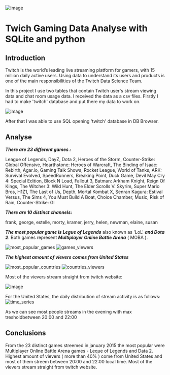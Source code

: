 ![image](https://github.com/GrzegorzCiepiel/twitch/assets/135313652/500448f9-3e7d-441a-8f91-97f27f05d0ee)

# Twich Gaming Data Analyse with SQLite and python

## Introduction

Twitch is the world’s leading live streaming platform for gamers, with 15 million daily active users. Using data to understand its users and products is one of the main responsibilities of the Twitch Data Science Team.

In this project I use two tables that contain Twitch user's stream viewing data and chat room usage data.
I received the data as a csv files. Firstly I had to make 'twitch' database and put there my data to work on.
 
 ![image](https://github.com/GrzegorzCiepiel/twitch/assets/135313652/9019c064-b86b-4bde-9e34-60fff8319832)

After that I was able to use SQL opening 'twitch' database in DB Browser.

## Analyse

 ***There are 23 different games :*** 


League of Legends,
DayZ,
Dota 2,
Heroes of the Storm,
Counter-Strike: Global Offensive,
Hearthstone: Heroes of Warcraft,
The Binding of Isaac: Rebirth,
Agar.io,
Gaming Talk Shows,
Rocket League,
World of Tanks,
ARK: Survival Evolved,
SpeedRunners,
Breaking Point,
Duck Game,
Devil May Cry 4: Special Edition,
Block N Load,
Fallout 3,
Batman: Arkham Knight,
Reign Of Kings,
The Witcher 3: Wild Hunt,
The Elder Scrolls V: Skyrim,
Super Mario Bros,
H1Z1,
The Last of Us,
Depth,
Mortal Kombat X,
Senran Kagura: Estival Versus,
The Sims 4,
You Must Build A Boat,
Choice Chamber,
Music,
Risk of Rain,
Counter-Strike: Gl


***There are 10 distinct channels:***


frank,
george,
estelle,
morty,
kramer,
jerry,
helen,
newman,
elaine,
susan

***The most popular game is Legue of Legends*** also known as 'LoL' ***and Dota 2***. Both games represent ***Multiplayer Online Battle Arena*** ( MOBA ).

![most_popular_games](https://github.com/GrzegorzCiepiel/twitch/assets/135313652/e039577d-2882-4493-ae5a-a2057e730e10)
![games_viewers](https://github.com/GrzegorzCiepiel/twitch/assets/135313652/7bf01023-9873-4870-863f-685eddeb1fcb)


***The highest amount of vievers comes from United States***

![most_popular_countries](https://github.com/GrzegorzCiepiel/twitch/assets/135313652/5415c38a-8757-47f1-9da3-5794e30c61b9)
![countries_viewers](https://github.com/GrzegorzCiepiel/twitch/assets/135313652/1992d889-0112-4176-9e65-b1a59c720cb3)

Most of the vievers stream straight from twitch website:

![image](https://github.com/GrzegorzCiepiel/twitch/assets/135313652/cca9e195-6f51-4f9a-ab14-610d24b12596)



For the United States, the daily distribution of stream activity is as follows:
![time_series](https://github.com/GrzegorzCiepiel/twitch/assets/135313652/babec853-8923-46d6-950d-27a334b0b53c)

As we can see most people streams in the evening with max tresholdbetween 20:00 and 22:00 

## Conclusions

From the 23 distinct games streemed in january 2015 the most popular were Multiplayer Online Battle Arena games - Leque of Legends and Data 2.
Highest amount of vievers ( more than 40% ) come from United States and most of them streem between 20:00 and 22:00 local time.
Most of the vievers stream straight from twitch website.






